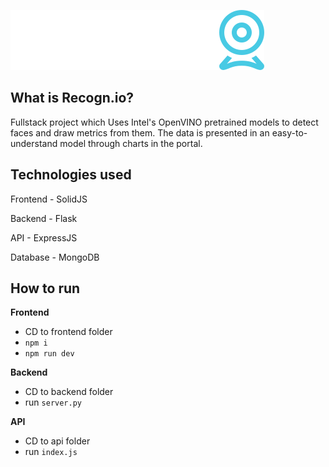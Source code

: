 ![image](./frontend/src/assets/logo.svg)
## What is Recogn.io?

Fullstack project which Uses Intel's OpenVINO pretrained models to detect faces and draw metrics from them. The data is presented in an easy-to-understand model through charts in the portal. 

## Technologies used
Frontend - SolidJS

Backend - Flask

API - ExpressJS

Database - MongoDB

## How to run
**Frontend**
- CD to frontend folder
- `npm i` 
- `npm run dev`

**Backend**
- CD to backend folder
- run `server.py`

**API**
- CD to api folder
- run `index.js`